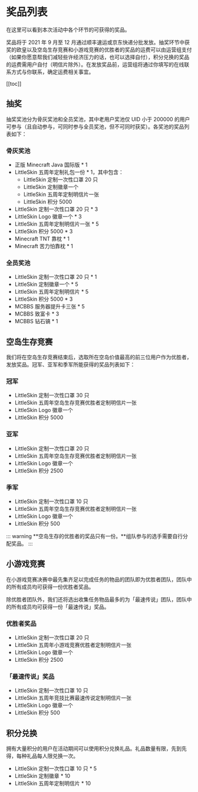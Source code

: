 # 奖品列表

在这里可以看到本次活动中各个环节的可获得的奖品。

奖品将于 2021 年 9 月至 12 月通过顺丰速运或京东快递分批发放。抽奖环节中获奖的欧皇以及空岛生存竞赛和小游戏竞赛的优胜者的奖品的运费可以由运营组支付（如果你愿意帮我们减轻些许经济压力的话，也可以选择自付），积分兑换的奖品的运费需用户自付（明信片除外）。在发放奖品前，运营组将通过你填写的在线联系方式与你联系，确定运费相关事宜。

[[toc]]

## 抽奖

抽奖奖池分为骨灰奖池和全员奖池，其中老用户奖池仅 UID 小于 200000 的用户可参与（且自动参与，可同时参与全员奖池，但不可同时获奖）。各奖池的奖品列表如下：

### 骨灰奖池

- 正版 Minecraft Java 国际版 * 1
- LittleSkin 五周年定制礼包一份 * 1，其中包含：
  - LittleSkin 定制一次性口罩 20 只
  - LittleSkin 定制徽章一个
  - LittleSkin 五周年定制明信片一张
  - LittleSkin 积分 5000
- LittleSkin 定制一次性口罩 20 只 * 3
- LittleSkin Logo 徽章一个 * 3
- LittleSkin 五周年定制明信片一张 * 5
- LittleSkin 积分 5000 * 3
- Minecraft TNT 靠枕 * 1
- Minecraft 苦力怕靠枕 * 1

### 全员奖池

- LittleSkin 定制一次性口罩 20 只 * 1
- LittleSkin 定制徽章一个 * 5
- LittleSkin 五周年定制明信片 * 5
- LittleSkin 积分 5000 * 3
- MCBBS 服务器提升卡三张 * 5
- MCBBS 致富卡 * 3
- MCBBS 钻石镐 * 1

## 空岛生存竞赛

我们将在空岛生存竞赛结束后，选取所在空岛价值最高的前三位用户作为优胜者，发放奖品。冠军、亚军和季军所能获得的奖品列表如下：

### 冠军

- LittleSkin 定制一次性口罩 30 只
- LittleSkin 五周年空岛生存竞赛优胜者定制明信片一张
- LittleSkin Logo 徽章一个
- LittleSkin 积分 5000

### 亚军

- LittleSkin 定制一次性口罩 20 只
- LittleSkin 五周年空岛生存竞赛优胜者定制明信片一张
- LittleSkin Logo 徽章一个
- LittleSkin 积分 2500

### 季军

- LittleSkin 定制一次性口罩 10 只
- LittleSkin 五周年空岛生存竞赛优胜者定制明信片一张
- LittleSkin Logo 徽章一个
- LittleSkin 积分 500

::: warning
**空岛生存的优胜者的奖品只有一份。**组队参与的选手需要自行分配奖品。
:::

## 小游戏竞赛

在小游戏竞赛决赛中最先集齐足以完成任务的物品的团队即为优胜者团队，团队中的所有成员均可获得一份优胜者奖品。

除优胜者团队外，我们还将选出收集任务物品最多的为「最速传说」团队，团队中的所有成员均可获得一份「最速传说」奖品。

### 优胜者奖品

- LittleSkin 定制一次性口罩 20 只
- LittleSkin 五周年小游戏竞赛优胜者定制明信片一张
- LittleSkin Logo 徽章一个
- LittleSkin 积分 2500

### 「最速传说」奖品

- LittleSkin 定制一次性口罩 10 只
- LittleSkin 五周年竞技比赛最速传说定制明信片一张
- LittleSkin Logo 徽章一个
- LittleSkin 积分 500

## 积分兑换

拥有大量积分的用户在活动期间可以使用积分兑换礼品。礼品数量有限，先到先得，每种礼品每人限兑换一次。

- LittleSkin 定制一次性口罩 10 只 * 5
- LittleSkin 定制徽章 * 10
- LittleSkin 五周年定制明信片 * 10